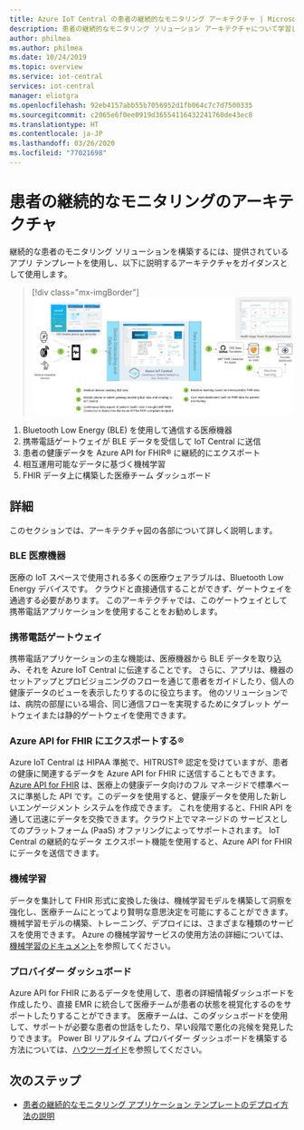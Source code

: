 ```yaml
---
title: Azure IoT Central の患者の継続的なモニタリング アーキテクチャ | Microsoft Docs
description: 患者の継続的なモニタリング ソリューション アーキテクチャについて学習します。
author: philmea
ms.author: philmea
ms.date: 10/24/2019
ms.topic: overview
ms.service: iot-central
services: iot-central
manager: eliotgra
ms.openlocfilehash: 92eb4157abb55b7056952d1fb064c7c7d7500335
ms.sourcegitcommit: c2065e6f0ee0919d36554116432241760de43ec8
ms.translationtype: HT
ms.contentlocale: ja-JP
ms.lasthandoff: 03/26/2020
ms.locfileid: "77021698"
---
```

# <a name="continuous-patient-monitoring-architecture"></a>患者の継続的なモニタリングのアーキテクチャ



継続的な患者のモニタリング ソリューションを構築するには、提供されているアプリ テンプレートを使用し、以下に説明するアーキテクチャをガイダンスとして使用します。

>[!div class="mx-imgBorder"] 
>![CPM アーキテクチャ](media/cpm-architecture.png)

1. Bluetooth Low Energy (BLE) を使用して通信する医療機器
1. 携帯電話ゲートウェイが BLE データを受信して IoT Central に送信
1. 患者の健康データを Azure API for FHIR&reg; に継続的にエクスポート
1. 相互運用可能なデータに基づく機械学習
1. FHIR データ上に構築した医療チーム ダッシュボード

## <a name="details"></a>詳細
このセクションでは、アーキテクチャ図の各部について詳しく説明します。

### <a name="ble-medical-devices"></a>BLE 医療機器
医療の IoT スペースで使用される多くの医療ウェアラブルは、Bluetooth Low Energy デバイスです。 クラウドと直接通信することができず、ゲートウェイを通過する必要があります。 このアーキテクチャでは、このゲートウェイとして携帯電話アプリケーションを使用することをお勧めします。

### <a name="mobile-phone-gateway"></a>携帯電話ゲートウェイ
携帯電話アプリケーションの主な機能は、医療機器から BLE データを取り込み、それを Azure IoT Central に伝達することです。 さらに、アプリは、機器のセットアップとプロビジョニングのフローを通じて患者をガイドしたり、個人の健康データのビューを表示したりするのに役立ちます。 他のソリューションでは、病院の部屋にいる場合、同じ通信フローを実現するためにタブレット ゲートウェイまたは静的ゲートウェイを使用できます。

### <a name="export-to-azure-api-for-fhirreg"></a>Azure API for FHIR にエクスポートする&reg;
Azure IoT Central は HIPAA 準拠で、HITRUST&reg; 認定を受けていますが、患者の健康に関連するデータを Azure API for FHIR に送信することもできます。 [Azure API for FHIR](../../healthcare-apis/overview.md) は、医療上の健康データ向けのフル マネージドで標準ベースに準拠した API です。このデータを使用すると、健康データを使用した新しいエンゲージメント システムを作成できます。 これを使用すると、FHIR API を通して迅速にデータを交換できます。クラウド上でマネージドの サービスとしてのプラットフォーム (PaaS) オファリングによってサポートされます。 IoT Central の継続的なデータ エクスポート機能を使用すると、Azure API for FHIR にデータを送信できます。

### <a name="machine-learning"></a>機械学習
データを集計して FHIR 形式に変換した後は、機械学習モデルを構築して洞察を強化し、医療チームにとってより賢明な意思決定を可能にすることができます。 機械学習モデルの構築、トレーニング、デプロイには、さまざまな種類のサービスを使用できます。 Azure の機械学習サービスの使用方法の詳細については、[機械学習のドキュメント](../../machine-learning/index.yml)を参照してください。

### <a name="provider-dashboard"></a>プロバイダー ダッシュボード
Azure API for FHIR にあるデータを使用して、患者の詳細情報ダッシュボードを作成したり、直接 EMR に統合して医療チームが患者の状態を視覚化するのをサポートしたりすることができます。 医療チームは、このダッシュボードを使用して、サポートが必要な患者の世話をしたり、早い段階で悪化の兆候を発見したりできます。 Power BI リアルタイム プロバイダー ダッシュボードを構築する方法については、[ハウツーガイド](howto-health-data-triage.md)を参照してください。

## <a name="next-steps"></a>次のステップ
* [患者の継続的なモニタリング アプリケーション テンプレートのデプロイ方法の説明](tutorial-continuous-patient-monitoring.md)